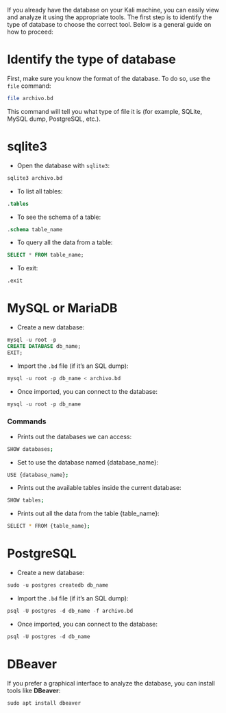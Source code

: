 If you already have the database on your Kali machine, you can easily view and analyze it using the appropriate tools. The first step is to identify the type of database to choose the correct tool. Below is a general guide on how to proceed:

#  **Identify the type of database**

First, make sure you know the format of the database. To do so, use the `file` command:
```bash
file archivo.bd
```
This command will tell you what type of file it is (for example, SQLite, MySQL dump, PostgreSQL, etc.).

# sqlite3
- Open the database with `sqlite3`:
```sql
sqlite3 archivo.bd
```

- To list all tables:
```sql
.tables
```

- To see the schema of a table:
```sql
.schema table_name
```

- To query all the data from a table:
```sql
SELECT * FROM table_name;
```

- To exit:
```sql
.exit
```

# MySQL or MariaDB
- Create a new database:
```sql
mysql -u root -p
CREATE DATABASE db_name;
EXIT;
```
- Import the `.bd` file (if it’s an SQL dump):
```sql
mysql -u root -p db_name < archivo.bd
```
- Once imported, you can connect to the database:
```sql
mysql -u root -p db_name
```
### Commands <a name="mysql"></a>

- Prints out the databases we can access:
````bash
SHOW databases;
````  

- Set to use the database named {database_name}:
````bash
USE {database_name};
````  

- Prints out the available tables inside the current database:

````bash
SHOW tables;
````  
- Prints out all the data from the table {table_name}:
````bash
SELECT * FROM {table_name};
````  


# PostgreSQL
- Create a new database:
```sql
sudo -u postgres createdb db_name
```
- Import the `.bd` file (if it’s an SQL dump):
```sql
psql -U postgres -d db_name -f archivo.bd
```
- Once imported, you can connect to the database:
```sql
psql -U postgres -d db_name
```

# DBeaver
If you prefer a graphical interface to analyze the database, you can install tools like **DBeaver**:

```sql
sudo apt install dbeaver
```
